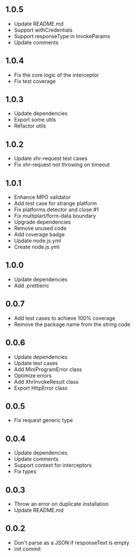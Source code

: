 ## 1.0.5

- Update README.md
- Support withCredentials
- Support responseType in InvokeParams
- Update comments

## 1.0.4

- Fix the core logic of the interceptor
- Fix test coverage

## 1.0.3

- Update dependencies
- Export some utils
- Refactor utils

## 1.0.2

- Update xhr-request test cases
- Fix xhr-request not throwing on timeout

## 1.0.1

- Enhance MPO validator
- Add test case for strange platform
- Fix platforms detector and close #1
- Fix multiplart/form-data boundary
- Upgrade dependencies
- Remove unused code
- Add coverage badge
- Update node.js.yml
- Create node.js.yml

## 1.0.0

- Update dependencies
- Add .prettierrc

## 0.0.7

- Add test cases to achieve 100% coverage
- Remove the package name from the string code

## 0.0.6

- Update dependencies
- Update test cases
- Add MiniProgramError class
- Optimize errors
- Add XhrInvokeResult class
- Export HttpError class

## 0.0.5

- Fix request<T> generic type

## 0.0.4

- Update dependencies
- Update comments
- Support context for interceptors
- Fix types

## 0.0.3

- Throw an error on duplicate installation
- Update README.md

## 0.0.2

- Don't parse as a JSON if responseText is empty
- init commit
